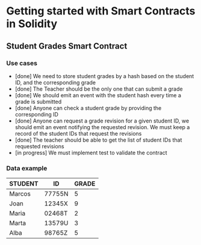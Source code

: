 # Getting started with Smart Contracts in Solidity

## Student Grades Smart Contract

### Use cases

- [done] We need to store student grades by a hash based on the student ID, and the corresponding grade
- [done] The Teacher should be the only one that can submit a grade
- [done] We should emit an event with the student hash every time a grade is submitted
- [done] Anyone can check a student grade by providing the corresponding ID
- [done] Anyone can request a grade revision for a given student ID, we should emit an event notifying the requested revision. We must keep a record of the student IDs that request the revisions
- [done] The teacher should be able to get the list of student IDs that requested revisions
- [in progress] We must implement test to validate the contract

### Data example

| STUDENT | ID | GRADE |
| ----------- | ----------- | ----------- |
Marcos |    77755N    |      5
Joan   |    12345X    |      9
Maria  |    02468T    |      2
Marta  |    13579U    |      3
Alba   |    98765Z    |      5
